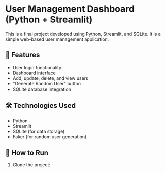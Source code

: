 # User Management Dashboard (Python + Streamlit)

This is a final project developed using Python, Streamlit, and SQLite. It is a simple web-based user management application.

## 🔧 Features

- User login functionality
- Dashboard interface
- Add, update, delete, and view users
- "Generate Random User" button
- SQLite database integration

## 🛠 Technologies Used

- Python
- Streamlit
- SQLite (for data storage)
- Faker (for random user generation)

## 🚀 How to Run

1. Clone the project:
